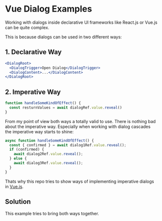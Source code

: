 # Vue Dialog Examples

Working with dialogs inside declarative UI frameworks like React.js or Vue.js can be quite complex.

This is because dialogs can be used in two different ways:

## 1. Declarative Way

```jsx
<DialogRoot>
  <DialogTrigger>Open Dialog</DialogTrigger>
  <DialogContent>...</DialogContent>
</DialogRoot>
```

## 2. Imperative Way

```jsx
function handleSomeKindOfEffect() {
  const resturnValues = await dialogRef.value.reveal()
}
```

From my point of view both ways a totally valid to use. There is nothing bad about the imperative way. Especially when working with dialog cascades the imperative way starts to shine:

```jsx
async function handleSomeKindOfEffect() {
  const { confirmed } = await dialog1Ref.value.reveal();
  if (confirmed) {
    await dialog2Ref.value.reveal();
  } else {
    await dialog3Ref.value.reveal();
  }
}
```

Thats why this repo tries to show ways of implementing imperative dialogs in [Vue.js](https://vuejs.org/).

## Solution

This example tries to bring both ways together.
